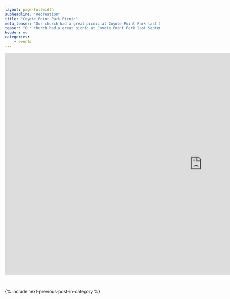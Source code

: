 ```yaml
---
layout: page-fullwidth
subheadline: "Recreation"
title: "Coyote Point Park Picnic"
meta_teaser: "Our church had a great picnic at Coyote Point Park last September, 2015. Enjoy this small collection of photos."
teaser: "Our church had a great picnic at Coyote Point Park last September, 2015. Enjoy this small collection of photos."
header: no
categories:
    - events
---
```

<!--more-->
<div align="center" class="flex-video"> <iframe width="1280" height="720" src="http://rgb-scale.com/vacsfj336/index.php/photo-galleries/164-coyote-point-picnic-2015" frameborder="0" allowfullscreen=""></iframe></div>
<p>&nbsp;</p>
<div class="small-12" style="padding: 0px; border-bottom: none;">
    {% include next-previous-post-in-category %}
</div>
